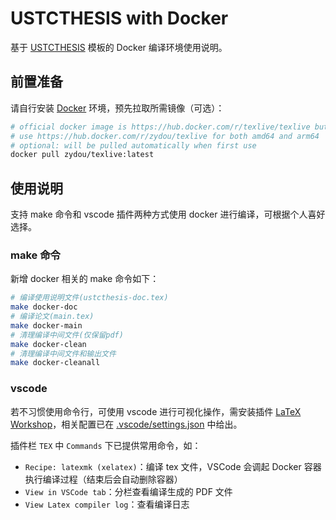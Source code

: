 # USTCTHESIS with Docker

基于 [USTCTHESIS](https://github.com/ustctug/ustcthesis) 模板的 Docker 编译环境使用说明。

## 前置准备

请自行安装 [Docker](https://docs.docker.com/get-docker/) 环境，预先拉取所需镜像（可选）：

```sh
# official docker image is https://hub.docker.com/r/texlive/texlive but only for amd64
# use https://hub.docker.com/r/zydou/texlive for both amd64 and arm64
# optional: will be pulled automatically when first use
docker pull zydou/texlive:latest
```

## 使用说明

支持 make 命令和 vscode 插件两种方式使用 docker 进行编译，可根据个人喜好选择。

### make 命令

新增 docker 相关的 make 命令如下：

```sh
# 编译使用说明文件(ustcthesis-doc.tex)
make docker-doc
# 编译论文(main.tex)
make docker-main
# 清理编译中间文件(仅保留pdf)
make docker-clean
# 清理编译中间文件和输出文件
make docker-cleanall
```

### vscode

若不习惯使用命令行，可使用 vscode 进行可视化操作，需安装插件 [LaTeX Workshop](https://marketplace.visualstudio.com/items?itemName=James-Yu.latex-workshop)，相关配置已在 [.vscode/settings.json](https://github.com/Einsier/ustcthesis-docker/blob/master/.vscode/settings.json) 中给出。

插件栏 `TEX` 中 `Commands` 下已提供常用命令，如：

- `Recipe: latexmk (xelatex)`：编译 tex 文件，VSCode 会调起 Docker 容器执行编译过程（结束后会自动删除容器）
- `View in VSCode tab`：分栏查看编译生成的 PDF 文件
- `View Latex compiler log`：查看编译日志